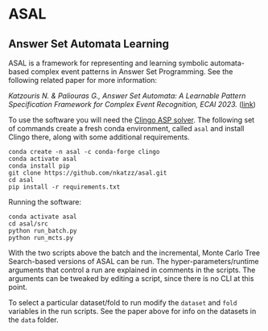 # ASAL
Answer Set Automata Learning
----------------------------

ASAL is a framework for representing and learning symbolic automata-based complex event patterns in Answer Set Programming. See the following related paper for more information:

_Katzouris N. & Paliouras G., Answer Set Automata: A Learnable Pattern Specification Framework for Complex Event Recognition, ECAI 2023._ ([link](https://cer.iit.demokritos.gr/publications/papers/2022/ilp-2022.pdf))

To use the software you will need the [Clingo ASP solver](https://potassco.org/clingo). The following set of commands create a fresh conda environment, called ```asal``` and install Clingo there, along with some additional requirements. 

```
conda create -n asal -c conda-forge clingo
conda activate asal
conda install pip
git clone https://github.com/nkatzz/asal.git
cd asal
pip install -r requirements.txt
```

Running the software:
```
conda activate asal
cd asal/src
python run_batch.py
python run_mcts.py
```


With the two scripts above the batch and the incremental, Monte Carlo Tree Search-based versions of ASAL can be run. The hyper-parameters/runtime arguments that control a run are explained in comments in the scripts. The arguments can be tweaked by editing a script, since there is no CLI at this point. 

To select a particular dataset/fold to run modify the ```dataset``` and ```fold``` variables in the run scripts. See the paper above for info on the datasets in the ```data``` folder.

<!---
To use RPNI/EDSM the LearnLib library is required: https://learnlib.de/. Follow the instructions to install the software. Then use the ```to_rpni``` method in ```src/asal/auxils.py``` to convert the input seqs to RPNI format, by providing the path to a train/test file and follow the LearnLib instructions to run the respective methods (rpni/edsm).
--->
